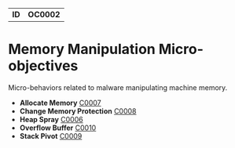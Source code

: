 |||
|---|---|
|**ID**|**OC0002**|


# Memory Manipulation Micro-objectives #
Micro-behaviors related to malware manipulating machine memory.

* **Allocate Memory** [C0007](../memory-manipulation/allocate-memory.md)
* **Change Memory Protection** [C0008](../memory-manipulation/memory-protect.md)
* **Heap Spray** [C0006](../memory-manipulation/heapspray.md)
* **Overflow Buffer** [C0010](../memory-manipulation/overflow-buffer.md)
* **Stack Pivot** [C0009](../stack-pivot.md)
